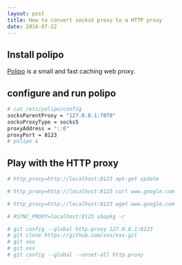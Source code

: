 ```yaml
---
layout: post
title: How to convert socks5 proxy to a HTTP proxy
date: 2016-07-22
---
```

Install polipo
-----------------

[Polipo](https://www.irif.univ-paris-diderot.fr/~jch/software/polipo/) is a small and fast caching web proxy.

configure and run polipo
---------------------------

```sh
# cat /etc/polipo/config
socksParentProxy = "127.0.0.1:7070"
socksProxyType = socks5
proxyAddress = "::0"
proxyPort = 8123
# polipo &
```

Play with the HTTP proxy
----------------------------

```sh
# http_proxy=http://localhost:8123 apt-get update

# http_proxy=http://localhost:8123 curl www.google.com

# http_proxy=http://localhost:8123 wget www.google.com

# RSYNC_PROXY=localhost:8123 sbopkg -r

# git config --global http.proxy 127.0.0.1:8123
# git clone https://github.com/xxx/xxx.git
# git xxx
# git xxx
# git config --global --unset-all http.proxy
```
